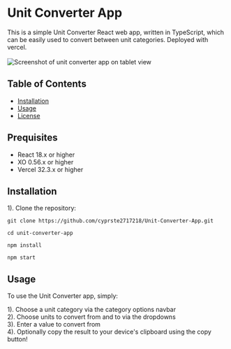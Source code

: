 # Unit Converter App

This is a simple Unit Converter React web app, written in TypeScript, which can be easily used to convert between unit categories.
Deployed with vercel.
<br><br>
![Screenshot of unit converter app on tablet view](https://repository-images.githubusercontent.com/580565507/7e1c8fab-894c-4e1b-8bf7-e56a3b4feae1)

## Table of Contents

- [Installation](#installation)
- [Usage](#usage)
- [License](https://github.com/cyprste2717218/Unit-Converter-App?tab=MIT-1-ov-file)

## Prequisites

- React 18.x or higher
- XO 0.56.x or higher
- Vercel 32.3.x or higher

## Installation

1). Clone the repository:

```git clone https://github.com/cyprste2717218/Unit-Converter-App.git```

```cd unit-converter-app```

```npm install```

```npm start```

## Usage

To use the Unit Converter app, simply:

1). Choose a unit category via the category options navbar<br>
2). Choose units to convert from and to via the dropdowns<br>
3). Enter a value to convert from<br>
4). Optionally copy the result to your device's clipboard using the copy button!

